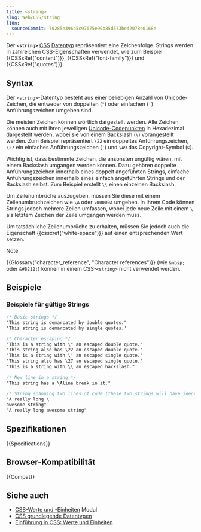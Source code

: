 ```yaml
---
title: <string>
slug: Web/CSS/string
l10n:
  sourceCommit: 70285e396b5c97675e90b85d573be42078e0168e
---
```


Der **`<string>`** [CSS](/de/docs/Web/CSS) [Datentyp](/de/docs/Web/CSS/CSS_values_and_units/CSS_data_types) repräsentiert eine Zeichenfolge. Strings werden in zahlreichen CSS-Eigenschaften verwendet, wie zum Beispiel {{CSSxRef("content")}}, {{CSSxRef("font-family")}} und {{CSSxRef("quotes")}}.

## Syntax

Der `<string>`-Datentyp besteht aus einer beliebigen Anzahl von [Unicode](https://en.wikipedia.org/wiki/Unicode)-Zeichen, die entweder von doppelten (`"`) oder einfachen (`'`) Anführungszeichen umgeben sind.

Die meisten Zeichen können wörtlich dargestellt werden. Alle Zeichen können auch mit ihren jeweiligen [Unicode-Codepunkten](https://en.wikipedia.org/wiki/Unicode#Code_point_planes_and_blocks) in Hexadezimal dargestellt werden, wobei sie von einem Backslash (`\`) vorangestellt werden. Zum Beispiel repräsentiert `\22` ein doppeltes Anführungszeichen, `\27` ein einfaches Anführungszeichen (`'`) und `\A9` das Copyright-Symbol (`©`).

Wichtig ist, dass bestimmte Zeichen, die ansonsten ungültig wären, mit einem Backslash umgangen werden können. Dazu gehören doppelte Anführungszeichen innerhalb eines doppelt angeführten Strings, einfache Anführungszeichen innerhalb eines einfach angeführten Strings und der Backslash selbst. Zum Beispiel erstellt `\\` einen einzelnen Backslash.

Um Zeilenumbrüche auszugeben, müssen Sie diese mit einem Zeilenumbruchzeichen wie `\A` oder `\00000A` umgehen. In Ihrem Code können Strings jedoch mehrere Zeilen umfassen, wobei jede neue Zeile mit einem `\` als letztem Zeichen der Zeile umgangen werden muss.

Um tatsächliche Zeilenumbrüche zu erhalten, müssen Sie jedoch auch die Eigenschaft {{cssxref("white-space")}} auf einen entsprechenden Wert setzen.

> [!NOTE]
> {{Glossary("character_reference", "Character references")}} (wie `&nbsp;` oder `&#8212;`) können in einem CSS-`<string>` nicht verwendet werden.

## Beispiele

### Beispiele für gültige Strings

```css
/* Basic strings */
"This string is demarcated by double quotes."
'This string is demarcated by single quotes.'

/* Character escaping */
"This is a string with \" an escaped double quote."
"This string also has \22 an escaped double quote."
'This is a string with \' an escaped single quote.'
'This string also has \27 an escaped single quote.'
"This is a string with \\ an escaped backslash."

/* New line in a string */
"This string has a \Aline break in it."

/* String spanning two lines of code (these two strings will have identical output) */
"A really long \
awesome string"
"A really long awesome string"
```

## Spezifikationen

{{Specifications}}

## Browser-Kompatibilität

{{Compat}}

## Siehe auch

- [CSS-Werte und -Einheiten](/de/docs/Web/CSS/CSS_values_and_units) Modul
- [CSS grundlegende Datentypen](/de/docs/Web/CSS/CSS_values_and_units/CSS_data_types)
- [Einführung in CSS: Werte und Einheiten](/de/docs/Learn_web_development/Core/Styling_basics/Values_and_units)
